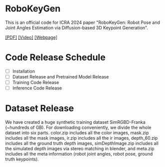 # RoboKeyGen
This is an official code for ICRA 2024 paper "RoboKeyGen: Robot Pose and Joint Angles Estimation via Diffusion-based 3D Keypoint Generation".

[\[PDF\]](https://arxiv.org/pdf/2403.18259) [\[Video\]](https://www.youtube.com/watch?v=oD1pSinGJqM) [\[Webpage\]](https://nimolty.github.io/Robokeygen/)

# Code Release Schedule
- [ ] Installation
- [ ] Dataset Release and Pretrained Model Release
- [ ] Training Code Release
- [ ] Inference Code Release

# Dataset Release
We have created a huge synthetic training dataset SimRGBD-Franka (~hundreds of GB). For downloading conveniently, we divide the whole dataset into six parts. color.zip includes all the color images, mask.zip includes all the mask images, ir.zip includes all the ir images, depth_60.zip includes all the ground truth depth images, simDepthImage.zip includes all the simulated depth images via stereo matching in blender, and meta.zip includes all the meta information (robot joint angles, robot pose, ground truth keypoints).
